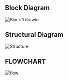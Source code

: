 ## Block Diagram
![Block 1 drawio](https://user-images.githubusercontent.com/98897973/163094240-913d5dc2-ae13-43ac-8060-9a0f8c03255f.png)

## Structural Diagram

![Structure](https://user-images.githubusercontent.com/98897973/163094407-283092cf-1e95-4ab6-889e-4f6fa134cbdb.png)





## FLOWCHART
![flow](https://user-images.githubusercontent.com/98877131/163333924-69b52259-aae5-445d-82d7-79db73b43dd1.png)

